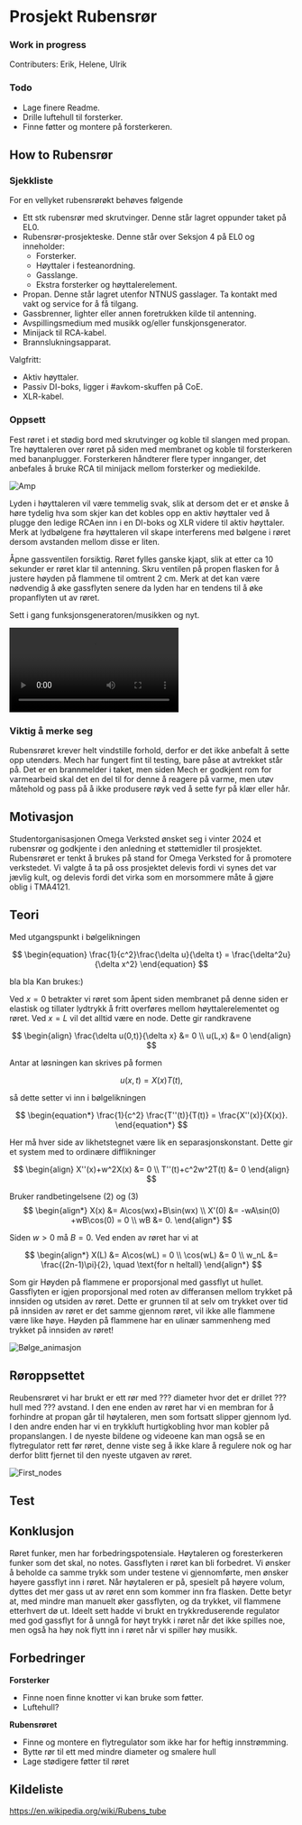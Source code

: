 # Prosjekt Rubensrør
### Work in progress
Contributers:
Erik, Helene, Ulrik
### Todo
* Lage finere Readme.
* Drille luftehull til forsterker.
* Finne føtter og montere på forsterkeren.

## How to Rubensrør
### Sjekkliste
For en vellyket rubensrørøkt behøves følgende
- Ett stk rubensrør med skrutvinger. Denne står lagret oppunder taket på EL0.
- Rubensrør-prosjekteske. Denne står over Seksjon 4 på EL0 og inneholder:
    - Forsterker.
    - Høyttaler i festeanordning.
    - Gasslange.
    - Ekstra forsterker og høyttalerelement.
- Propan. Denne står lagret utenfor NTNUS gasslager. Ta kontakt med vakt og service for å få tilgang.
- Gassbrenner, lighter eller annen foretrukken kilde til antenning.
- Avspillingsmedium med musikk og/eller funskjonsgenerator.
- Minijack til RCA-kabel.
- Brannslukningsapparat.

Valgfritt:
- Aktiv høyttaler.
- Passiv DI-boks, ligger i #avkom-skuffen på CoE.
- XLR-kabel.

### Oppsett
Fest røret i et stødig bord med skrutvinger og koble til slangen med propan. Tre høyttaleren over røret på siden med membranet og koble til forsterkeren med bananplugger. Forsterkeren håndterer flere typer innganger, det anbefales å bruke RCA til minijack mellom forsterker og mediekilde.

![Amp](/Media/amp_v1.jpg)

 Lyden i høyttaleren vil være temmelig svak, slik at dersom det er et ønske å høre tydelig hva som skjer kan det kobles opp en aktiv høyttaler ved å plugge den ledige RCAen inn i en DI-boks og XLR videre til aktiv høyttaler. Merk at lydbølgene fra høyttaleren vil skape interferens med bølgene i røret dersom avstanden mellom disse er liten.

Åpne gassventilen forsiktig. Røret fylles ganske kjapt, slik at etter ca 10 sekunder er røret klar til antenning. Skru ventilen på propen flasken for å justere høyden på flammene til omtrent 2 cm. Merk at det kan være nødvendig å øke gassflyten senere da lyden har en tendens til å øke propanflyten ut av røret.

Sett i gang funksjonsgeneratoren/musikken og nyt.

![Varierende_frekvens](/Media/varierende_frekvens2.mp4)

### Viktig å merke seg
Rubensrøret krever helt vindstille forhold, derfor er det ikke anbefalt å sette opp utendørs. Mech har fungert fint til testing, bare påse at avtrekket står på. Det er en brannmelder i taket, men siden Mech er godkjent rom for varmearbeid skal det en del til for denne å reagere på varme, men utøv måtehold og pass på å ikke produsere røyk ved å sette fyr på klær eller hår.

## Motivasjon
Studentorganisasjonen Omega Verksted ønsket seg i vinter 2024 et rubensrør og godkjente i den anledning et støttemidler til prosjektet. Rubensrøret er tenkt å brukes på stand for Omega Verksted for å promotere verkstedet. Vi valgte å ta på oss prosjektet delevis fordi vi synes det var jævlig kult, og delevis fordi det virka som en morsommere måte å gjøre oblig i TMA4121.

## Teori
Med utgangspunkt i bølgelikningen

$$
\begin{equation}
\frac{1}{c^2}\frac{\delta u}{\delta t} = \frac{\delta^2u}{\delta x^2}
\end{equation}
$$

bla bla
Kan brukes:)

Ved $x=0$ betrakter vi røret som åpent siden membranet på denne siden er elastisk og tillater lydtrykk å fritt overføres mellom høyttalerelementet og røret. Ved $x=L$ vil det alltid være en node. Dette gir randkravene

$$
\begin{align}
\frac{\delta u(0,t)}{\delta x} &= 0 \\
u(L,x) &= 0
\end{align}
$$

Antar at løsningen kan skrives på formen

$$
\begin{equation}
u(x,t)=X(x)T(t),
\end{equation}
$$

så dette setter vi inn i bølgelikningen

$$
\begin{equation*}
\frac{1}{c^2} \frac{T''(t)}{T(t)} = \frac{X''(x)}{X(x)}.
\end{equation*}
$$

Her må hver side av likhetstegnet være lik en separasjonskonstant. Dette gir et system med to ordinære difflikninger

$$
\begin{align}
X''(x)+w^2X(x) &= 0     \\ 
T''(t)+c^2w^2T(t) &= 0   
\end{align}
$$

Bruker randbetingelsene (2) og (3)
$$
\begin{align*}
X(x) &= A\cos(wx)+B\sin(wx)     \\
X'(0) &= -wA\sin(0) +wB\cos(0) = 0 \\
wB &= 0.
\end{align*}
$$

Siden $w>0$ må $B=0$. Ved enden av røret har vi at

$$
\begin{align*}
X(L) &= A\cos(wL) = 0   \\
\cos(wL) &= 0     \\
w_nL &= \frac{(2n-1)\pi}{2}, \quad \text{for n heltall}
\end{align*}
$$

Som gir 
Høyden på flammene er proporsjonal med gassflyt ut hullet. Gassflyten er igjen proporsjonal med roten av differansen mellom trykket på innsiden og utsiden av røret. Dette er grunnen til at selv om trykket over tid på innsiden av røret er det samme gjennom røret, vil ikke alle flammene være like høye. Høyden på flammene har en ulinær sammenheng med trykket på innsiden av røret!

![Bølge_animasjon](/Media/rubensbølger.gif)


## Røroppsettet
Reubensrøret vi har brukt er ett rør med ??? diameter hvor det er drillet ??? hull med ??? avstand. I den ene enden av røret har vi en membran for å forhindre at propan går til høytaleren, men som fortsatt slipper gjennom lyd. I den andre enden har vi en trykkluft hurtigkobling hvor man kobler på propanslangen. I de nyeste bildene og videoene kan man også se en flytregulator rett før røret, denne viste seg å ikke klare å regulere nok og har derfor blitt fjernet til den nyeste utgaven av røret.

![First_nodes](/Media/first_nodes.jpg)

## Test


## Konklusjon
Røret funker, men har forbedringspotensiale. Høytaleren og foresterkeren funker som det skal, no notes. Gassflyten i røret kan bli forbedret. Vi ønsker å beholde ca samme trykk som under testene vi gjennomførte, men ønsker høyere gassflyt inn i røret. Når høytaleren er på, spesielt på høyere volum, dyttes det mer gass ut av røret enn som kommer inn fra flasken. Dette betyr at, med mindre man manuelt øker gassflyten, og da trykket, vil flammene etterhvert dø ut. Ideelt sett hadde vi brukt en trykkreduserende regulator med god gassflyt for å unngå for høyt trykk i røret når det ikke spilles noe, men også ha høy nok flytt inn i røret når vi spiller høy musikk.

## Forbedringer


**Forsterker**
* Finne noen finne knotter vi kan bruke som føtter.
* Luftehull?

**Rubensrøret**
* Finne og montere en flytregulator som ikke har for heftig innstrømming.
* Bytte rør til ett med mindre diameter og smalere hull
* Lage stødigere føtter til røret



## Kildeliste
https://en.wikipedia.org/wiki/Rubens_tube



